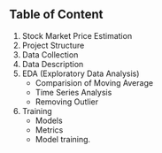 ## Table of Content ##
1. Stock Market Price Estimation
2. Project Structure
3. Data Collection
4. Data Description
5. EDA (Exploratory Data Analysis)
     - Comparision of Moving Average
     - Time Series Analysis
     - Removing Outlier
6. Training
    - Models
    - Metrics 
    - Model training.
    
          

